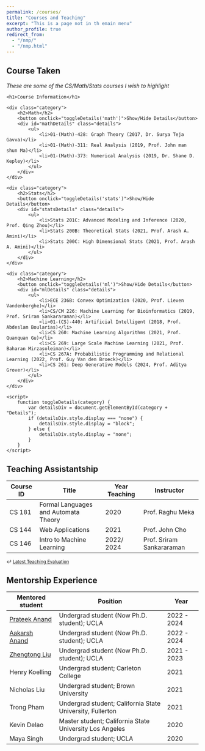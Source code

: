 ```yaml
---
permalink: /courses/
title: "Courses and Teaching"
excerpt: "This is a page not in th emain menu"
author_profile: true
redirect_from: 
  - "/nmp/"
  - "/nmp.html"
---
```




<!-- Boyang's Principal Component No-Linear Decomposition:
======
1. I live in Tianjin (very close to Beijing), China, but my hometown is Inner Mongolia.
2. I am fun of anime. I believe anime is the most direct way to convey certain meaning without any noise (for example the limitation of the acting skill, the limitation of physical camera).  -->


## Course Taken

<em>These are some of the CS/Math/Stats courses I wish to highlight </em>
<!DOCTYPE html>
<html>
<head>
    <title>Course Information</title>
    <style>
        /* Basic CSS for styling */
        .category {
            margin-bottom: 10px;
        }
        .details {
            display: none;
        }
    </style>
</head>
<body>

    <h1>Course Information</h1>

    <div class="category">
        <h2>Math</h2>
        <button onclick="toggleDetails('math')">Show/Hide Details</button>
        <div id="mathDetails" class="details">
            <ul>
                <li>01-(Math)-428: Graph Theory (2017, Dr. Surya Teja Gavva)</li>
                <li>01-(Math)-311: Real Analysis (2019, Prof. John man shun Ma)</li>
                <li>01-(Math)-373: Numerical Analysis (2019, Dr. Shane D. Kepley)</li>
            </ul>
        </div>
    </div>

    <div class="category">
        <h2>Stats</h2>
        <button onclick="toggleDetails('stats')">Show/Hide Details</button>
        <div id="statsDetails" class="details">
            <ul>
                <li>Stats 201C: Advanced Modeling and Inference (2020, Prof. Qing Zhou)</li>
                <li>Stats 200B: Theoretical Stats (2021, Prof. Arash A. Amini)</li>
                <li>Stats 200C: High Dimensional Stats (2021, Prof. Arash A. Amini)</li>
            </ul>
        </div>
    </div>

    <div class="category">
        <h2>Machine Learning</h2>
        <button onclick="toggleDetails('ml')">Show/Hide Details</button>
        <div id="mlDetails" class="details">
            <ul>
                <li>ECE 236B: Convex Optimization (2020, Prof. Lieven Vandenberghe)</li>
                <li>CS/CM 226: Machine Learning for Bioinformatics (2019, Prof. Sriram Sankararaman)</li>
                <li>01-(CS)-440: Artificial Intelligent (2018, Prof. Abdeslam Boularias)</li>
                <li>CS 260: Machine Learning Algorithms (2021, Prof. Quanquan Gu)</li>
                <li>CS 269: Large Scale Machine Learning (2021, Prof. Baharan Mirzasoleiman)</li>
                <li>CS 267A: Probabilistic Programming and Relational Learning (2022, Prof. Guy Van den Broeck)</li>
                <li>CS 261: Deep Generative Models (2024, Prof. Aditya Grover)</li>
            </ul>
        </div>
    </div>

    <script>
        function toggleDetails(category) {
            var detailsDiv = document.getElementById(category + "Details");
            if (detailsDiv.style.display === "none") {
                detailsDiv.style.display = "block";
            } else {
                detailsDiv.style.display = "none";
            }
        }
    </script>

</body>
</html>

<!-- | Course ID     | Title       | Year Taken  | Instructor  |
| -----------   | ----------- | ----------- | ----------- |
| 01-(Math)-428   | Graph Theory    | 2017 (Undergrad)  | Dr. Surya Teja Gavva |
| 01-(Math)-311    | Real Analysis      | 2019 (Undergrad)   | Prof. John man shun Ma |
| 01-(Math)-373   | Numerical Analysis        | 2019 (Undergrad)   | Dr. Shane D. Kepley |
| Stats 201C  | Advanced Modeling and Inference  | 2020  | Prof. Qing Zhou |
| Stats 200B  | Theoretical Stats  | 2021  | Prof. Arash A. Amini |
| 01-(CS)-440   | Artificial Intelligent    | 2018 (Undergrad)  | Prof. Abdeslam Boularias|
| Stats 200C  | High Dimensional Stats  | 2021  | Prof. Arash A. Amini |
| ECE 236B  | Convex Optimization   | 2020  | Prof. Lieven Vandenberghe |
| CS/CM 226  | Machine Learning for Bioinformatics   | 2019  | Prof. Sriram Sankararaman |
| CS 260 | Machine Learning Algorithms | 2021 | Prof. Quanquan Gu |
| CS 269 | Large Scale Machine Learning | 2021 | Prof. Baharan Mirzasoleiman |
| CS 267A | Probabilistic Programming and Relational Learning | 2022 | Prof. Guy Van den Broeck |
| CS 261 | Deep Generative Models | 2024 | Prof. Aditya Grover | -->

## Teaching Assistantship

| Course ID     | Title       | Year Teaching  | Instructor  |
| -----------   | ----------- | ----------- | ----------- |
| CS 181 | Formal Languages and Automata Theory    | 2020  | Prof. Raghu Meka|
| CS 144 | Web Applications      | 2021   | Prof. John Cho |
| CS 146 | Intro to Machine Learning | 2022/ 2024 | Prof. Sriram Sankararaman |

<small>↩︎ [Latest Teaching Evaluation](../files/FU_B._-_24W_COM_SCI_M146_DIS_1H.pdf)</small>

## Mentorship Experience

| Mentored student | Position        | Year              |
| ---------------- | ----------------|  ---------------- | 
| [Prateek Anand](https://www.linkedin.com/in/prateek-anand-21431a1b4/) | Undergrad student (Now Ph.D. student); UCLA      | 2022 - 2024   |
| [Aakarsh Anand](https://www.linkedin.com/in/aakarsh-anand-8943211b4/) | Undergrad student (Now Ph.D. student); UCLA      | 2022 - 2024   |
| [Zhengtong Liu](https://zhengtong-liu.github.io/) | Undergrad student (Now Ph.D. student); UCLA      | 2021 - 2023   |
| Henry Koelling | Undergrad student; Carleton College      | 2021   |
| Nicholas Liu | Undergrad student; Brown University      | 2021   |
| Trong Pham | Undergrad student; California State University, Fullerton      | 2021   |
| Kevin Delao | Master student; California State University Los Angeles    | 2020  |
| Maya Singh | Undergrad student; UCLA      | 2020   |


